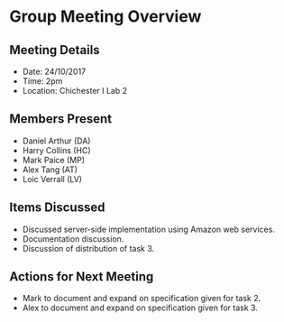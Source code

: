 # Group Meeting Overview

## Meeting Details
- Date: 24/10/2017
- Time: 2pm
- Location: Chichester I Lab 2

## Members Present
- Daniel Arthur (DA)
- Harry Collins (HC)
- Mark Paice (MP)
- Alex Tang (AT)
- Loic Verrall (LV)

## Items Discussed
- Discussed server-side implementation using Amazon web services.
- Documentation discussion.
- Discussion of distribution of task 3.

## Actions for Next Meeting
- Mark to document and expand on specification given for task 2.
- Alex to document and expand on specification given for task 3.
